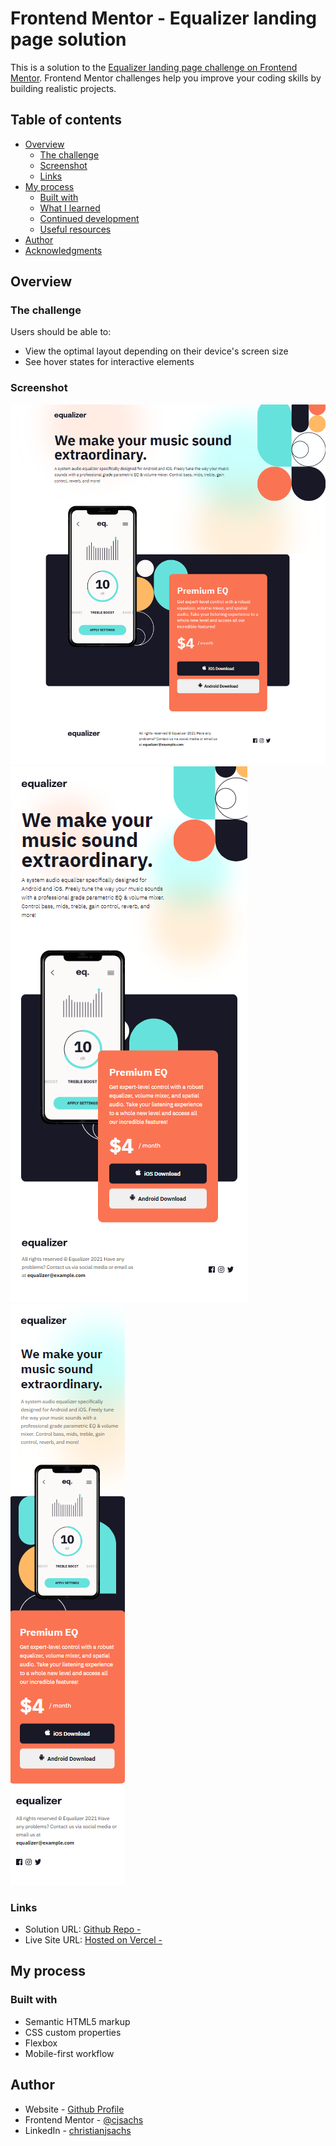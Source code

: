 # Frontend Mentor - Equalizer landing page solution

This is a solution to the [Equalizer landing page challenge on Frontend Mentor](https://www.frontendmentor.io/challenges/equalizer-landing-page-7VJ4gp3DE). Frontend Mentor challenges help you improve your coding skills by building realistic projects. 

## Table of contents

- [Overview](#overview)
  - [The challenge](#the-challenge)
  - [Screenshot](#screenshot)
  - [Links](#links)
- [My process](#my-process)
  - [Built with](#built-with)
  - [What I learned](#what-i-learned)
  - [Continued development](#continued-development)
  - [Useful resources](#useful-resources)
- [Author](#author)
- [Acknowledgments](#acknowledgments)

## Overview

### The challenge

Users should be able to:

- View the optimal layout depending on their device's screen size
- See hover states for interactive elements

### Screenshot

![Desktop - ](image.png)
![Tablet - ](image-1.png)
![Mobile - ](image-2.png)

### Links

- Solution URL: [Github Repo - ](https://github.com/cjsachs/Equalizer-Landing-Page)
- Live Site URL: [Hosted on Vercel - ](https://equalizer-landing-page-kohl-nine.vercel.app/)

## My process

### Built with

- Semantic HTML5 markup
- CSS custom properties
- Flexbox
- Mobile-first workflow

## Author

- Website - [Github Profile](https://github.com/cjsachs)
- Frontend Mentor - [@cjsachs](https://www.frontendmentor.io/profile/cjsachs)
- LinkedIn - [christianjsachs](https://www.linkedin.com/in/christianjsachs/)
